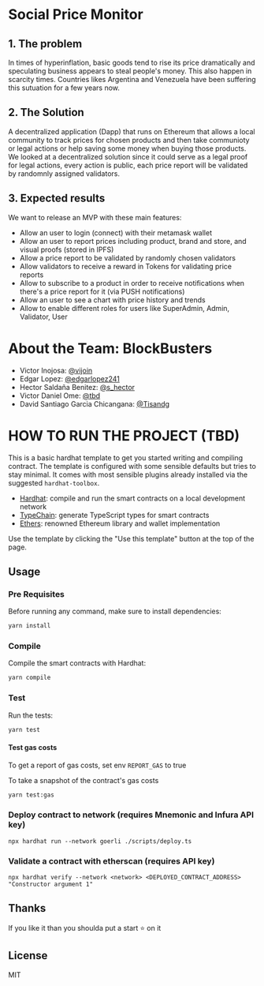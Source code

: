 # Social Price Monitor

## 1. The problem
In times of hyperinflation, basic goods tend to rise its price dramatically and speculating business appears to steal people's money. This also happen in scarcity times. Countries likes Argentina and Venezuela have been suffering this sutuation for a few years now.

## 2. The Solution
A decentralized application (Dapp) that runs on Ethereum that allows a local community to track prices for chosen products and then take communioty or legal actions or help saving some money when buying those products.
We looked at a decentralized solution since it could serve as a legal proof for legal actions, every action is public, each price report will be validated by randomnly assigned validators.

## 3. Expected results
We want to release an MVP with these main features:
* Allow an user to login (connect) with their metamask wallet
* Allow an user to report prices including product, brand and store, and visual proofs (stored in IPFS)
* Allow a price report to be validated by randomly chosen validators
* Allow validators to receive a reward in Tokens for validating price reports
* Allow to subscribe to a product in order to receive notifications when there's a price report for it (via PUSH notifications)
* Allow an user to see a chart with price history and trends
* Allow to enable different roles for users like SuperAdmin, Admin, Validator, User

# About the Team: BlockBusters
* Victor Inojosa: [@vijoin](https://twitter.com/vijoin)
* Edgar Lopez: [@edgarlopez241](https://twitter.com/edgarlopez241)
* Hector Saldaña Benitez: [@s_hector](https://twitter.com/s_hector)
* Victor Daniel Ome: [@tbd](https://twitter.com/tbd)
* David Santiago Garcia Chicangana: [@Tisandg](https://twitter.com/Tisandg)

# HOW TO RUN THE PROJECT (TBD)

This is a basic hardhat template to get you started writing and compiling contract.
The template is configured with some sensible defaults but tries to stay minimal.
It comes with most sensible plugins already installed via the suggested `hardhat-toolbox`.

- [Hardhat](https://github.com/nomiclabs/hardhat): compile and run the smart contracts on a local development network
- [TypeChain](https://github.com/ethereum-ts/TypeChain): generate TypeScript types for smart contracts
- [Ethers](https://github.com/ethers-io/ethers.js/): renowned Ethereum library and wallet implementation

Use the template by clicking the "Use this template" button at the top of the page.

## Usage

### Pre Requisites

Before running any command, make sure to install dependencies:

```sh
yarn install
```

### Compile

Compile the smart contracts with Hardhat:

```sh
yarn compile
```

### Test

Run the tests:

```sh
yarn test
```

#### Test gas costs

To get a report of gas costs, set env `REPORT_GAS` to true

To take a snapshot of the contract's gas costs

```sh
yarn test:gas
```

### Deploy contract to network (requires Mnemonic and Infura API key)

```
npx hardhat run --network goerli ./scripts/deploy.ts
```

### Validate a contract with etherscan (requires API key)

```
npx hardhat verify --network <network> <DEPLOYED_CONTRACT_ADDRESS> "Constructor argument 1"
```

## Thanks

If you like it than you shoulda put a start ⭐ on it



## License

MIT